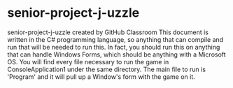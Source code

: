 # senior-project-j-uzzle
senior-project-j-uzzle created by GitHub Classroom
This document is written in the C# programming language, so anything that can compile and run that will be needed to run this.
In fact, you should run this on anything that can handle Windows Forms, which should be anything with a Microsoft OS.
You will find every file necessary to run the game in ConsoleApplication1 under the same directory.
The main file to run is 'Program' and it will pull up a Window's form with the game on it.
